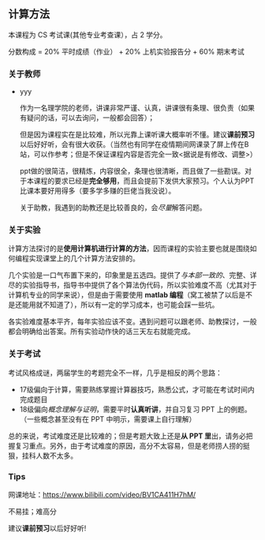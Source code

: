 ## 计算方法

本课程为 CS 考试课(其他专业考查课），占 2 学分。

分数构成 = 20% 平时成绩（作业） + 20% 上机实验报告分 + 60% 期末考试

### 关于教师

- yyy

  作为一名理学院的老师，讲课非常严谨、认真，讲课很有条理、很负责（如果有疑问的话，可以去询问，一般都会回答）；

  但是因为课程实在是比较难，所以光靠上课听课大概率听不懂。建议**课前预习**以后好好听，会有很大收获。（当然也有同学在疫情期间网课录了屏上传在B站，可以作参考；但是不保证课程内容是否完全一致<据说是有修改、调整>）

  ppt做的很简洁，很精炼，内容很全，条理也很清晰，而且做了一些勘误。对于本课程的要求已经是**完全够用**，而且会提前下发供大家预习。个人认为PPT比课本要好用得多（要多学多赚的巨佬当我没说）。

  关于助教，我遇到的助教还是比较善良的，会*尽量*解答问题。

### 关于实验

计算方法探讨的是**使用计算机进行计算的方法**，因而课程的实验主要也就是围绕如何编程实现课堂上的几个计算方法安排的。

几个实验是一口气布置下来的，印象里是五选四。提供了*与本部一致的*、完整、详尽的实验指导书，指导书中提供了各个算法伪代码，所以实验难度不高（尤其对于计算机专业的同学来说），但是由于需要使用 **matlab 编程**（窝工被禁了以后是不是还能用就不知道了），所以有一定的学习成本，也可能会踩一些坑。

各实验难度基本平齐，每年实验应该不变。遇到问题可以跟老师、助教探讨，一般都会明确给出答案。所有实验动作快的话三天左右就能完成。

### 关于考试

考试风格成谜，两届学生的考题完全不一样，几乎是相反的两个思路：

- 17级偏向于计算，需要熟练掌握计算器技巧，熟悉公式，才可能在考试时间内完成题目
- 18级偏向*概念理解与证明*，需要平时**认真听讲**，并自习复习 PPT 上的例题。（一些概念甚至没有在 PPT 中明示，需要课上自行理解）

总的来说，考试难度还是比较难的；但是考题大致上还是**从 PPT 里**出，请务必把握复习重点。另外，由于考试难度的原因，高分不太容易，但是老师捞人捞的挺狠，挂科人数不太多。

### Tips

网课地址：https://www.bilibili.com/video/BV1CA411H7hM/

不易挂；难高分

建议**课前预习**以后好好听!

